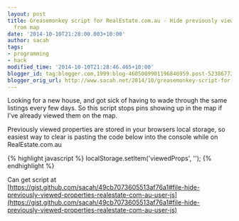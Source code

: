 ```yaml
---
layout: post
title: Greasemonkey script for RealEstate.com.au - Hide previously viewed properties
  from map
date: '2014-10-10T21:28:00.003+10:00'
author: sacah
tags:
- programming
- hack
modified_time: '2014-10-10T21:28:46.465+10:00'
blogger_id: tag:blogger.com,1999:blog-4605009901196846959.post-5238677357286080681
blogger_orig_url: http://www.sacah.net/2014/10/greasemonkey-script-for-realestatecomau.html
---
```


Looking for a new house, and got sick of having to wade through the same listings every few days. So this script stops pins showing up in the map if I've already viewed them on the map.

Previously viewed properties are stored in your browsers local storage, so easiest way to clear is pasting the code below into the console while on RealEstate.com.au

{% highlight javascript %}
localStorage.setItem('viewedProps', '');
{% endhighlight %}

Can get script at [https://gist.github.com/sacah/49cb7073605513af76a1#file-hide-previously-viewed-properties-realestate-com-au-user-js](https://gist.github.com/sacah/49cb7073605513af76a1#file-hide-previously-viewed-properties-realestate-com-au-user-js)